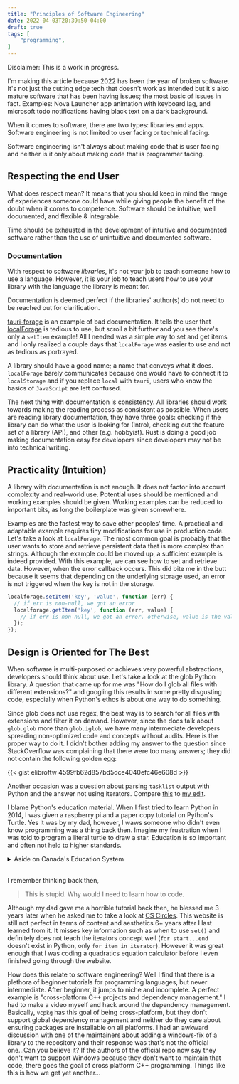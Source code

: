 ```yaml
---
title: "Principles of Software Engineering"
date: 2022-04-03T20:39:50-04:00
draft: true
tags: [
    "programming",
]
---
```


Disclaimer: This is a work in progress.

I'm making this article because 2022 has been the year of broken software. It's not just the cutting edge tech that doesn't work as intended but it's also mature software that has been having issues;
the most basic of issues in fact. Examples: Nova Launcher app animation with keyboard lag, and microsoft todo notifications having black text on a dark background.

When it comes to software, there are two types: libraries and apps.
Software engineering is not limited to user facing or technical facing.

Software engineering isn't always about making code that is user facing and neither is it only about making code that is programmer facing.

## Respecting the end User

What does respect mean? It means that you should keep in mind the range of experiences someone could have
while giving people the benefit of the doubt when it comes to competence. Software should be intuitive, well documented, and flexible & integrable.

Time should be exhausted in the development of intuitive and documented software rather than the use of unintuitive and documented software.

### Documentation

With respect to software *libraries*, it's not your job to teach someone how to use a language. However, it is your job to teach users how to use your library with the language the library is meant for.

Documentation is deemed perfect if the libraries' author(s) do not need to be reached out for clarification.

[tauri-forage](https://github.com/tauri-apps/tauri-forage#installation) is an example of bad documentation.
It tells the user that [localForage](https://localforage.github.io/localForage/) is tedious to use, but scroll a bit further and you see there's only a `setItem` example! All I needed was a simple way to set and get items and I only realized a couple days that `localForage` was easier to use and not as tedious as portrayed.

A library should have a good name; a name that conveys what it does. `localForage` barely communicates because one would have to connect it to `localStorage` and if you replace `local` with `tauri`, users who know the basics of `JavaScript` are left confused.

The next thing with documentation is consistency. All libraries should work towards making the reading process as consistent as possible. When users are reading library documentation, they have three goals:
checking if the library can do what the user is looking for (Intro), checking out the feature set of a library (API), and other (e.g. hobbyist). Rust is doing a good job making documentation easy for developers since developers may not be into technical writing.

## Practicality (Intuition)

A library with documentation is not enough. It does not factor into account complexity and real-world use.
Potential uses should be mentioned and working examples should be given. Working examples can be reduced to important bits, as long the boilerplate was given somewhere.

Examples are the fastest way to save other peoples' time. A practical and adaptable example requires tiny modifications for use in production code. Let's take a look at `localForage`. The most common goal is probably that the user wants to store and retrieve persistent data that is more complex than strings. Although the example could be moved up, a sufficient example is indeed provided. With this example, we can
see how to set and retrieve data. However, when the error callback occurs. This did bite me in the butt because it seems that depending on the underlying storage used, an error is not triggered when the key is not in the storage.

```js
localforage.setItem('key', 'value', function (err) {
  // if err is non-null, we got an error
  localforage.getItem('key', function (err, value) {
    // if err is non-null, we got an error. otherwise, value is the value
  });
});
```

## Design is Oriented for The Best

When software is multi-purposed or achieves very powerful abstractions, developers should think about use. Let's take a look at the glob Python library.
A question that came up for me was "How do I glob all files with different extensions?" and googling this results in some pretty disgusting code, especially
when Python's ethos is about one way to do something.

Since glob does not use regex, the best way is to search for all files with extensions and filter it on demand.
However, since the docs talk about `glob.glob` more than `glob.iglob`, we have many intermediate developers spreading
non-optimized code and concepts without audits. Here is the proper way to do it. I didn't bother adding my answer to the question since StackOverflow was complaining
that there were too many answers; they did not contain the following golden egg:

{{< gist elibroftw 4599fb62d857bd5dce4040efc46e608d >}}

Another occasion was a question about parsing `tasklist` output with Python and the answer not using
iterators. Compare [this](https://stackoverflow.com/a/22914414/7732434) to [my edit](https://stackoverflow.com/a/64634901/7732434).

I blame Python's education material. When I first tried to learn Python in 2014, I was given a raspberry pi and a paper copy tutorial on Python's Turtle.
Yes it was by my dad, however, I waws someone who didn't even know programming was a thing back then. Imagine my frustration when I was told to program
a literal turtle to draw a star. Education is so important and often not held to higher standards.

<details>
<summary>Aside on Canada's Education System</summary>
People think Canada's education system is good, but I know for a fact it is far from optimal and yet people are more concerned about the number of people in class rather than the actual ciriculum being taught.
In University, students take 5 courses per semester (4 months), are forced to learn at a faster pace, tougher courses, and there are 100+ students per lecture.
Universities have a high standards, but they definitely do not teach the content well. In pre-university has barely any content being taught, and post-university
there is more content that isn't usually being taught well.

For one of my courses that I was acing, I made an entire YouTube tutorial for other students in my course.
I highly doubt I'm a better listener; so it's simply because I have better intuition or basic knowledge. My largest advantage though was the ability to use
Excel in a highly flexible manner; I created a macro function called `IS_BLANK` without learning visual basic in order to shorten the formulas for an extremely flexible template.
Suppose there are multiple ways to get an answer. Instead of creating a template for each method, I made a template that only required inputting the known
variables. I made my formulas to use equations based on which inputs were given. The macro function had short-circuiting which isn't a straight-forward thing
to implement in standard cell formulas. I might share it some day in the future.

Until grade 11, the grading system should be used to keep kids back until they reach a certain level in core comptencies.
Core competencies include: math, critical thinking, reading comprehension, exercise, an art (hobby) under the most general of definitions.

Creativeness or having a hobby is crucial in not just a child's upbringing but as a specialist skill in the future;
Art includes the stereotypical drawing, instrumental, acting (+skits). However there's much more; digital visual, abstract, 3D, digital music production.
There are also other arts; origami, free style lego, pottery, wood burning (high school level), etc.

Aside from wood burning and pottery, these are all equal arts and should be introduced to all kids in Canadian schools. I do consider programming and writing to be
arts, however they are far more important than to be something optional. There is some progress in introducing programming to kids at a younger age,
however like my experience has shown, there is no guarantee this introduction will be productive. Scratch is not programming because programming goes hand in hand
with freedom.

Exercise should be a daily part of school, ingrained into kids' habits. Kids should be given 1 hour a day to exercise. I guess at such young ages,
exercise would be limited to running (tag) and basketball for recess.
By instilling exercise discipline in school, we can reduce obesity and set a better precedent for what it means to be Canadian.
</details>
<br>

I remember thinking back then,

> This is stupid. Why would I need to learn how to code.

Although my dad gave me a horrible tutorial back then, he blessed me 3 years later when he asked me to take a look at [CS Circles](https://cscircles.cemc.uwaterloo.ca/).
This website is still not perfect in terms of content and aesthetics 6+ years after I last learned from it.
It misses key information such as when to use `set()` and definitely does not teach the iterators concept well (`for start...end` doesn't exist in Python, only `for item in iterator`).
However it was great enough that I was coding a quadratics equation calculator before I even finished going through the website.

How does this relate to software engineering? Well I find that there is a plethora of beginner tutorials for programming languages, but never intermediate.
After beginner, it jumps to niche and incomplete. A perfect example is "cross-platform C++ projects and dependency management." I had to make a video myself
and hack around the dependency management. Basically, `vcpkg` has this goal of being cross-platform, but they don't support global dependency management and neither
do they care about ensuring packages are installable on all platforms. I had an awkward discussion with one of the maintainers about adding a windows-fix of a library to the
repository and their response was that's not the official one...Can you believe it? If the authors of the official repo now say they don't want to support Windows because they
don't want to maintain that code, there goes the goal of cross platform C++ programming. Things like this is how we get yet another...
